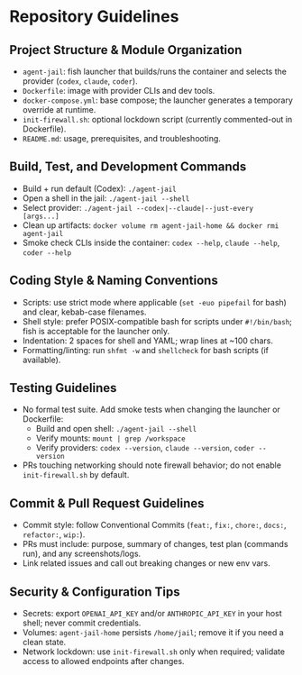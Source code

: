 # Repository Guidelines

## Project Structure & Module Organization
- `agent-jail`: fish launcher that builds/runs the container and selects the provider (`codex`, `claude`, `coder`).
- `Dockerfile`: image with provider CLIs and dev tools.
- `docker-compose.yml`: base compose; the launcher generates a temporary override at runtime.
- `init-firewall.sh`: optional lockdown script (currently commented-out in Dockerfile).
- `README.md`: usage, prerequisites, and troubleshooting.

## Build, Test, and Development Commands
- Build + run default (Codex): `./agent-jail`
- Open a shell in the jail: `./agent-jail --shell`
- Select provider: `./agent-jail --codex|--claude|--just-every [args...]`
- Clean up artifacts: `docker volume rm agent-jail-home && docker rmi agent-jail`
- Smoke check CLIs inside the container: `codex --help`, `claude --help`, `coder --help`

## Coding Style & Naming Conventions
- Scripts: use strict mode where applicable (`set -euo pipefail` for bash) and clear, kebab-case filenames.
- Shell style: prefer POSIX-compatible bash for scripts under `#!/bin/bash`; fish is acceptable for the launcher only.
- Indentation: 2 spaces for shell and YAML; wrap lines at ~100 chars.
- Formatting/linting: run `shfmt -w` and `shellcheck` for bash scripts (if available).

## Testing Guidelines
- No formal test suite. Add smoke tests when changing the launcher or Dockerfile:
  - Build and open shell: `./agent-jail --shell`
  - Verify mounts: `mount | grep /workspace`
  - Verify providers: `codex --version`, `claude --version`, `coder --version`
- PRs touching networking should note firewall behavior; do not enable `init-firewall.sh` by default.

## Commit & Pull Request Guidelines
- Commit style: follow Conventional Commits (`feat:`, `fix:`, `chore:`, `docs:`, `refactor:`, `wip:`).
- PRs must include: purpose, summary of changes, test plan (commands run), and any screenshots/logs.
- Link related issues and call out breaking changes or new env vars.

## Security & Configuration Tips
- Secrets: export `OPENAI_API_KEY` and/or `ANTHROPIC_API_KEY` in your host shell; never commit credentials.
- Volumes: `agent-jail-home` persists `/home/jail`; remove it if you need a clean state.
- Network lockdown: use `init-firewall.sh` only when required; validate access to allowed endpoints after changes.
